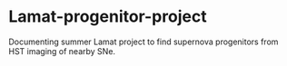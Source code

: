 # Lamat-progenitor-project

Documenting summer Lamat project to find supernova progenitors from HST imaging of nearby SNe. 
